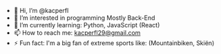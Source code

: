 - 👋 Hi, I’m @kacperfl
- 👀 I’m interested in programming Mostly Back-End
- 🌱 I’m currently learning: Python, JavaScript (React)
- 📫 How to reach me: kacperfl29@gmail.com
- ⚡ Fun fact: I'm a big fan of extreme sports like: (Mountainbiken, Skiën)

<!---
kacperfl/kacperfl is a ✨ special ✨ repository because its `README.md` (this file) appears on your GitHub profile.
You can click the Preview link to take a look at your changes.
--->
